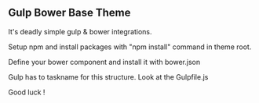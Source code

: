 ## Gulp Bower Base Theme
It's deadly simple gulp & bower integrations. 

Setup npm and install packages with "npm install" command in theme root. 

Define your bower component and install it with bower.json

Gulp has to taskname for this structure. Look at the Gulpfile.js

Good luck !
